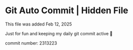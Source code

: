 # Git Auto Commit | Hidden File

This file was added Feb 12, 2025

Just for fun and keeping my daily git commit active 🤪

commit number: 2313223

